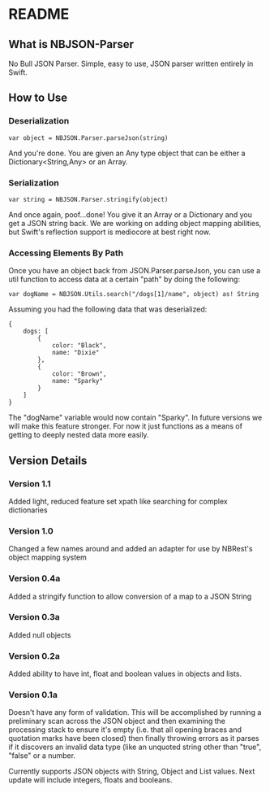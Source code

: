 # README

## What is NBJSON-Parser

No Bull JSON Parser.  Simple, easy to use, JSON parser written entirely in Swift.

## How to Use

### Deserialization
    
    var object = NBJSON.Parser.parseJson(string)

And you're done.  You are given an Any type object that can be either a Dictionary<String,Any> or an Array<Any>.

### Serialization

    var string = NBJSON.Parser.stringify(object)
    
And once again, poof...done!  You give it an Array or a Dictionary and you get a JSON string back.  We are working on adding object mapping abilities, but Swift's reflection support is mediocore at best right now.

### Accessing Elements By Path

Once you have an object back from JSON.Parser.parseJson, you can use a util function to access data at a certain "path" by doing the following:

    var dogName = NBJSON.Utils.search("/dogs[1]/name", object) as! String
    
Assuming you had the following data that was deserialized:

    {
        dogs: [
            {
                color: "Black",
                name: "Dixie"
            },
            {
                color: "Brown",
                name: "Sparky"
            }
        ]
    }
    
The "dogName" variable would now contain "Sparky".  In future versions we will make this feature stronger.  For now it just functions as a means of getting to deeply nested data more easily.

## Version Details

### Version 1.1

Added light, reduced feature set xpath like searching for complex dictionaries

### Version 1.0

Changed a few names around and added an adapter for use by NBRest's object mapping system

### Version 0.4a

Added a stringify function to allow conversion of a map to a JSON String

### Version 0.3a

Added null objects

### Version 0.2a

Added ability to have int, float and boolean values in objects and lists.

### Version 0.1a

Doesn't have any form of validation.  This will be accomplished by running a preliminary scan across the JSON object and then examining the processing stack to ensure it's empty (i.e. that all opening braces and quotation marks have been closed) then finally throwing errors as it parses if it discovers an invalid data type (like an unquoted string other than "true", "false" or a number.

Currently supports JSON objects with String, Object and List values.  Next update will include integers, floats and booleans.
